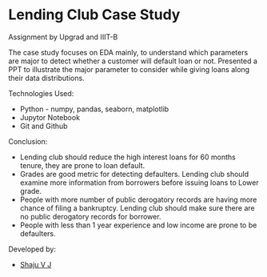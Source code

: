 # Lending Club Case Study

  Assignment by Upgrad and IIIT-B

 The case study focuses on EDA mainly, to understand which parameters are major to detect whether a customer will default loan or not. 
 Presented a PPT to illustrate the major parameter to consider while giving loans along their data distributions.


Technologies Used:

  * Python - numpy, pandas, seaborn, matplotlib
  * Jupytor Notebook
  * Git and Github


 Conclusion: 
 
  * Lending club should reduce the high interest loans for 60 months tenure, they are prone to loan default. 
  * Grades are good metric for detecting defaulters. Lending club should examine more information from borrowers before issuing loans to Lower grade.
  * People with more number of public derogatory records are having more chance of filing a bankruptcy. Lending club should make sure there are no public derogatory records for      borrower.
  * People with less than 1 year experience and low income are prone to be defaulters. 


 Developed by:
 
 * [Shaju V J](https://github.com/ShajuVJ/)
